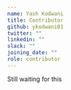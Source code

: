 ```yaml
---
name: Yash Kodwani
title: Contributor
github: ykodwani01
twitter: ""
linkedin: ""
slack: ""
joining_date: ""
role: contributor
---
```


Still waiting for this
